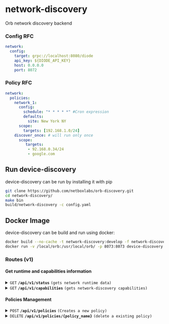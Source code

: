 # network-discovery
Orb network discovery backend

### Config RFC
```yaml
network:
  config:
    target: grpc://localhost:8080/diode
    api_key: ${DIODE_API_KEY}
    host: 0.0.0.0
    port: 8072
```

### Policy RFC
```yaml
network:
  policies:
    network_1:
      config:
        schedule: "* * * * *" #Cron expression
        defaults:
          site: New York NY
      scope:
        targets: [192.168.1.0/24]
    discover_once: # will run only once
      scope:
         targets: 
          - 92.168.0.34/24
          - google.com
```
## Run device-discovery
device-discovery can be run by installing it with pip
```sh
git clone https://github.com/netboxlabs/orb-discovery.git
cd network-discovery/
make bin
build/network-discovery -c config.yaml
```

## Docker Image
device-discovery can be build and run using docker:
```sh
docker build --no-cache -t network-discovery:develop -f network-discovery/docker/Dockerfile .
docker run -v /local/orb:/usr/local/orb/ -p 8073:8073 device-discovery:develop network-discovery -c /usr/local/orb/config.yaml
```

### Routes (v1)

#### Get runtime and capabilities information

<details>
 <summary><code>GET</code> <code><b>/api/v1/status</b></code> <code>(gets network runtime data)</code></summary>

##### Parameters

> None

##### Responses

> | http code     | content-type                      | response                                                            |
> |---------------|-----------------------------------|---------------------------------------------------------------------|
> | `200`         | `application/json; charset=utf-8` |  `{"start_time": "2024-12-03T17:56:53.682805366-03:00", "up_time_seconds": 3678, "version": "0.1.0" }`                    |

##### Example cURL

> ```sh
>  curl -X GET -H "Content-Type: application/json" http://localhost:8073/api/v1/status
> ```

</details>

<details>
 <summary><code>GET</code> <code><b>/api/v1/capabilities</b></code> <code>(gets network-discovery capabilities)</code></summary>

##### Parameters

> None

##### Responses

> | http code     | content-type                      | response                                                            |
> |---------------|-----------------------------------|---------------------------------------------------------------------|
> | `200`         | `application/json; charset=utf-8` | `{"supported_args":["targets, ports"]}`      |

##### Example cURL

> ```sh
>  curl -X GET -H "Content-Type: application/json" http://localhost:8073/api/v1/capabilities
> ```

</details>

#### Policies Management


<details>
 <summary><code>POST</code> <code><b>/api/v1/policies</b></code> <code>(Creates a new policy)</code></summary>

##### Parameters

> | name      |  type     | data type               | description                                                           |
> |-----------|-----------|-------------------------|-----------------------------------------------------------------------|
> | None      |  required | YAML object             | yaml format specified in [Policy RFC](#policy-rfc)                    |
 

##### Responses

> | http code     | content-type                       | response                                                            |
> |---------------|------------------------------------|---------------------------------------------------------------------|
> | `201`         | `application/json; charset=UTF-8`  | `{"detail":"policy 'policy_name' was started"}`                     |
> | `400`         | `application/json; charset=UTF-8`  | `{ "detail": "invalid Content-Type. Only 'application/x-yaml' is supported" }`|
> | `400`         | `application/json; charset=UTF-8`  | Any other policy error                                              |
> | `403`         | `application/json; charset=UTF-8`  | `{ "detail": "config field is required" }`                          |
> | `409`         | `application/json; charset=UTF-8`  | `{ "detail": "policy 'policy_name' already exists" }`               |
 

##### Example cURL

> ```sh
>  curl -X POST -H "Content-Type: application/x-yaml" --data-binary @policy.yaml http://localhost:8073/api/v1/policies
> ```

</details>

<details>
 <summary><code>DELETE</code> <code><b>/api/v1/policies/{policy_name}</b></code> <code>(delete a existing policy)</code></summary>

##### Parameters

> | name              |  type     | data type      | description                         |
> |-------------------|-----------|----------------|-------------------------------------|
> |   `policy_name`   |  required | string         | The unique policy name              |

##### Responses

> | http code     | content-type                      | response                                                            |
> |---------------|-----------------------------------|---------------------------------------------------------------------|
> | `200`         | `application/json; charset=UTF-8` | `{ "detail": "policy 'policy_name' was deleted" }`                  |
> | `400`         | `application/json; charset=UTF-8` | Any other policy deletion error                                     |
> | `404`         | `application/json; charset=UTF-8` | `{ "detail": "policy 'policy_name' not found" }`                    |

##### Example cURL

> ```sh
>  curl -X DELETE http://localhost:8073/api/v1/policies/policy_name
> ```

</details>
